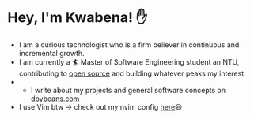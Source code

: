 # Hey, I'm Kwabena! ✋
- I am a curious technologist who is a firm believer in continuous and incremental growth.
- I am currently a 🏄 Master of Software Engineering student an NTU, contributing to [open source](https://github.com/nshaibu/event_pipeline) and building whatever peaks my interest.
- - I write about my projects and general software concepts on [doybeans.com](https://www.doybeans.com/)
- I use Vim btw -> check out my nvim config [here](https://github.com/kwabenadarkwa/nvim.git)😆
